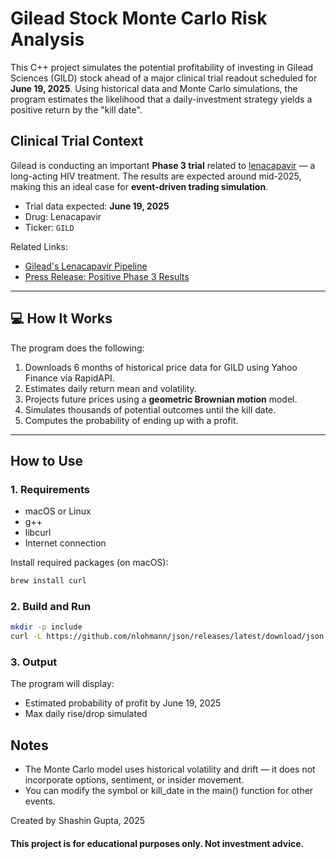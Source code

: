 # Gilead Stock Monte Carlo Risk Analysis

This C++ project simulates the potential profitability of investing in Gilead Sciences (GILD) stock ahead of a major clinical trial readout scheduled for **June 19, 2025**. Using historical data and Monte Carlo simulations, the program estimates the likelihood that a daily-investment strategy yields a positive return by the "kill date".

## Clinical Trial Context

Gilead is conducting an important **Phase 3 trial** related to [lenacapavir](https://www.gilead.com/news-and-press/company-statements/gilead-announces-positive-phase-3-results-for-lenacapavir) — a long-acting HIV treatment. The results are expected around mid-2025, making this an ideal case for **event-driven trading simulation**.

- Trial data expected: **June 19, 2025**
- Drug: Lenacapavir
- Ticker: `GILD`

Related Links:
- [Gilead's Lenacapavir Pipeline](https://www.gilead.com/science-and-medicine/therapeutic-areas/hiv/lenacapavir)
- [Press Release: Positive Phase 3 Results](https://www.gilead.com/news-and-press/press-room/press-releases/2023/12/gileads-lenacapavir-demonstrates-positive-results)

---

## 💻 How It Works

The program does the following:

1. Downloads 6 months of historical price data for GILD using Yahoo Finance via RapidAPI.
2. Estimates daily return mean and volatility.
3. Projects future prices using a **geometric Brownian motion** model.
4. Simulates thousands of potential outcomes until the kill date.
5. Computes the probability of ending up with a profit.

---

## How to Use

### 1. Requirements

- macOS or Linux
- g++
- libcurl
- Internet connection

Install required packages (on macOS):

```bash
brew install curl
```

### 2. Build and Run

```bash
mkdir -p include
curl -L https://github.com/nlohmann/json/releases/latest/download/json.hpp -o include/json.hpp
```

### 3. Output

The program will display:
- Estimated probability of profit by June 19, 2025
- Max daily rise/drop simulated

## Notes
- The Monte Carlo model uses historical volatility and drift — it does not incorporate options, sentiment, or insider movement.
- You can modify the symbol or kill_date in the main() function for other events.

Created by Shashin Gupta, 2025
#### This project is for educational purposes only. Not investment advice.
